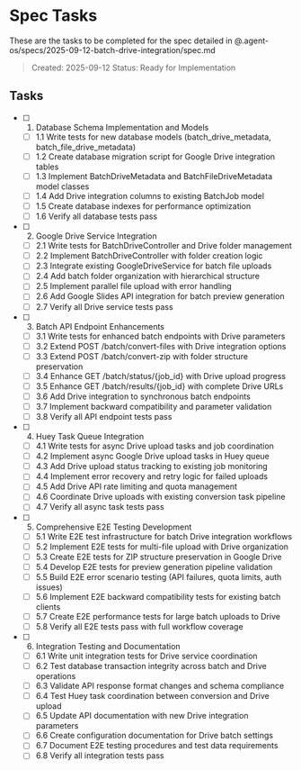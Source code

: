 # Spec Tasks

These are the tasks to be completed for the spec detailed in @.agent-os/specs/2025-09-12-batch-drive-integration/spec.md

> Created: 2025-09-12
> Status: Ready for Implementation

## Tasks

- [ ] 1. Database Schema Implementation and Models
  - [ ] 1.1 Write tests for new database models (batch_drive_metadata, batch_file_drive_metadata)
  - [ ] 1.2 Create database migration script for Google Drive integration tables
  - [ ] 1.3 Implement BatchDriveMetadata and BatchFileDriveMetadata model classes
  - [ ] 1.4 Add Drive integration columns to existing BatchJob model
  - [ ] 1.5 Create database indexes for performance optimization
  - [ ] 1.6 Verify all database tests pass

- [ ] 2. Google Drive Service Integration
  - [ ] 2.1 Write tests for BatchDriveController and Drive folder management
  - [ ] 2.2 Implement BatchDriveController with folder creation logic
  - [ ] 2.3 Integrate existing GoogleDriveService for batch file uploads
  - [ ] 2.4 Add batch folder organization with hierarchical structure
  - [ ] 2.5 Implement parallel file upload with error handling
  - [ ] 2.6 Add Google Slides API integration for batch preview generation
  - [ ] 2.7 Verify all Drive service tests pass

- [ ] 3. Batch API Endpoint Enhancements
  - [ ] 3.1 Write tests for enhanced batch endpoints with Drive parameters
  - [ ] 3.2 Extend POST /batch/convert-files with Drive integration options
  - [ ] 3.3 Extend POST /batch/convert-zip with folder structure preservation
  - [ ] 3.4 Enhance GET /batch/status/{job_id} with Drive upload progress
  - [ ] 3.5 Enhance GET /batch/results/{job_id} with complete Drive URLs
  - [ ] 3.6 Add Drive integration to synchronous batch endpoints
  - [ ] 3.7 Implement backward compatibility and parameter validation
  - [ ] 3.8 Verify all API endpoint tests pass

- [ ] 4. Huey Task Queue Integration
  - [ ] 4.1 Write tests for async Drive upload tasks and job coordination
  - [ ] 4.2 Implement async Google Drive upload tasks in Huey queue
  - [ ] 4.3 Add Drive upload status tracking to existing job monitoring
  - [ ] 4.4 Implement error recovery and retry logic for failed uploads
  - [ ] 4.5 Add Drive API rate limiting and quota management
  - [ ] 4.6 Coordinate Drive uploads with existing conversion task pipeline
  - [ ] 4.7 Verify all async task tests pass

- [ ] 5. Comprehensive E2E Testing Development
  - [ ] 5.1 Write E2E test infrastructure for batch Drive integration workflows
  - [ ] 5.2 Implement E2E tests for multi-file upload with Drive organization
  - [ ] 5.3 Create E2E tests for ZIP structure preservation in Google Drive
  - [ ] 5.4 Develop E2E tests for preview generation pipeline validation
  - [ ] 5.5 Build E2E error scenario testing (API failures, quota limits, auth issues)
  - [ ] 5.6 Implement E2E backward compatibility tests for existing batch clients
  - [ ] 5.7 Create E2E performance tests for large batch uploads to Drive
  - [ ] 5.8 Verify all E2E tests pass with full workflow coverage

- [ ] 6. Integration Testing and Documentation
  - [ ] 6.1 Write unit integration tests for Drive service coordination
  - [ ] 6.2 Test database transaction integrity across batch and Drive operations
  - [ ] 6.3 Validate API response format changes and schema compliance
  - [ ] 6.4 Test Huey task coordination between conversion and Drive upload
  - [ ] 6.5 Update API documentation with new Drive integration parameters
  - [ ] 6.6 Create configuration documentation for Drive batch settings
  - [ ] 6.7 Document E2E testing procedures and test data requirements
  - [ ] 6.8 Verify all integration tests pass